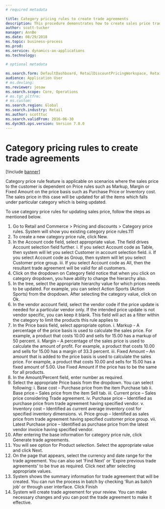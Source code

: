 ```yaml
--- 
# required metadata 
 
title: Category pricing rules to create trade agreements
description: This procedure demonstrates how to create sales price trade agreements using a category pricing rule. 
author: scott-tucker
manager: AnnBe 
ms.date: 08/29/2018
ms.topic: business-process 
ms.prod:  
ms.service: dynamics-ax-applications 
ms.technology:  
 
# optional metadata 
 
ms.search.form: DefaultDashboard, RetailDiscountPricingWorkspace, RetailPricingDiscountCategoryPriceRule, RetailCategoryPriceRule, EcoResCategorySingleLookup, RetailCategoryPriceWizard, PriceDiscAdm, PriceDiscAdmTable   
audience: Application User 
# ms.devlang:  
ms.reviewer: josaw
ms.search.scope: Core, Operations 
# ms.tgt_pltfrm:  
# ms.custom:  
ms.search.region: Global
ms.search.industry: Retail
ms.author: scotttuc
ms.search.validFrom: 2016-06-30 
ms.dyn365.ops.version: Version 7.0.0 
---
```

# Category pricing rules to create trade agreements

[!include [banner](../includes/banner.md)]

Category price rule feature is applicable on scenarios where the sales price to the customer is dependent on Price rules such as Markup, Margin or Fixed Amount on the price basis such as Purchase Price or Inventory cost. The sales price in this case will be updated for all the items which falls under particular category which is being updated.

To use category price rules for updating sales price, follow the steps as mentioned below.
 
1.	Go to Retail and Commerce > Pricing and discounts > Category price rules. System will show you existing category price rules.111
2.	To create a new category price rule, click New.
3.	In the Account code field, select appropriate value. The field drives Account selection field further. 
i.	If you select Account code as Table, then system will let you select Customer in account selection field.
ii.	If you select Account code as Group, then system will let you select Customer price group.
iii.	If you select Account code as All, then the resultant trade agreement will be valid for all customers.
4.	Click on the dropdown on Category field notice that when you click on category dropdown, you have ability to change the hierarchy also. 
5.	In the tree, select the appropriate hierarchy value for which prices needs to be updated. For example, you can select Action Sports (Action Sports) from the dropdown. After selecting the category value, click on Ok.
6.	In the vendor account field, select the vendor code if the price update is needed for a particular vendor only. If the intended price update is not vendor specific, you can keep it blank. This field will act as a filter within the category to limit the products this rule applies to
7.	In the Price basis field, select appropriate option.
i.	Markup - A percentage of the price basis is used to calculate the sales price. For example, a product that costs 10.00 and sells for 15.00 has a markup of 50 percent.
ii.	Margin – A percentage of the sales price is used to calculate the amount of profit. For example, a product that costs 10.00 and sells for 15.00 has a margin of 33.3 percent.
iii.	Fixed Amount – An amount that is added to the price basis is used to calculate the sales price. For example, a product that costs 10.00 and sells for 15.00 has a fixed amount of 5.00.
Use Fixed Amount if the price has to be the same for all products.
8.	In the Amount/Percent field, enter number as required. 
9.	Select the appropriate Price basis from the dropdown. You can select following:
i.	Base cost – Purchase price from the item Purchase tab
ii.	Base price – Sales price from the item Sell tab.
iii.	Current price – Sales price considering Trade agreement.
iv.	Purchase price – Identified as purchase price from trade agreement having specified vendor.
v.	Inventory cost – Identified as current average inventory cost for specified inventory dimensions. 
vi.	Price group – Identified as sales price from trade agreement having specified customer price group.
vii.	Latest Purchase price – Identified as purchase price from the latest vendor invoice having specified vendor.
10.	After entering the base information for category price rule, click Generate trade agreements.
11.	You will see option for Product selection. Select the appropriate value and click Next.
12.	On the page that appears, select the currency and date range for the trade agreement. You can also set  'Find Next'  or 'Expire previous trade agreements' to be true as required. Click next after selecting appropriate values.
13.	System shows the summary information for trade agreement that will be created. You can run the process in batch by checking 'Run as batch job' or through user interface. Click Finish
14.	System will create trade agreement for your review. You can make necessary changes and you can post the trade agreement to make it effective.
